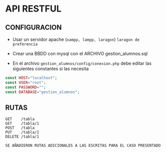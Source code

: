 
# API RESTFUL

## <span id="configuracion">CONFIGURACION</span>
* Usar un servidor apache (`xampp, lampp, laragon`) `laragon de preferencia`
* Crear una BBDD con mysql con el ARCHIVO gestion_alumnos.sql

* En el archivo `gestion_alumnos/config/conexion.php` debe editar las siguientes constantes si las necesita
```php
const HOST="localhost";
const USER="root";
const PASSWORD="";
const DATABASE="gestion_alumnos";
```

## <span id="rutas">RUTAS</span>
```
GET    /tabla
GET    /tabla/1
POST   /tabla
PUT    /tabla/1
DELETE /tabla/1
```
`SE AÑADIERON RUTAS ADICIONALES A LAS ESCRITAS PARA EL CASO PRESENTADO`

